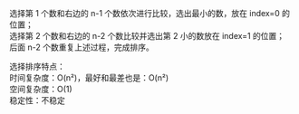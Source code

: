 选择第 1 个数和右边的 n-1 个数依次进行比较，选出最小的数，放在 index=0 的位置；  
选择第 2 个数和右边的 n-2 个数比较并选出第 2 小的数放在 index=1 的位置；  
后面 n-2 个数重复上述过程，完成排序。  

选择排序特点：  
时间复杂度：O(n²)，最好和最差也是：O(n²)  
空间复杂度：O(1)  
稳定性：不稳定  